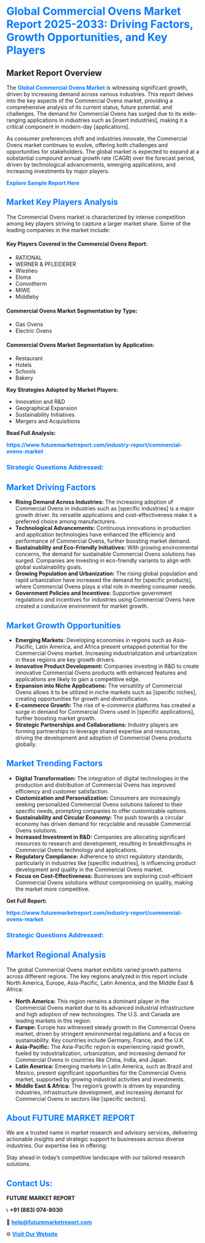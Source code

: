 <h1 style="color: #007BFF;">Global Commercial Ovens Market Report 2025-2033: Driving Factors, Growth Opportunities, and Key Players</h1>

<section id="overview">
<h2>Market Report Overview</h2>
<p>The <a href="https://www.futuremarketreport.com/industry-report/commercial-ovens-market" style="color: #007BFF; text-decoration: none;"><strong>Global Commercial Ovens Market</strong></a> is witnessing significant growth, driven by increasing demand across various industries. This report delves into the key aspects of the Commercial Ovens market, providing a comprehensive analysis of its current status, future potential, and challenges. The demand for Commercial Ovens has surged due to its wide-ranging applications in industries such as [insert industries], making it a critical component in modern-day [applications].</p>
<p>As consumer preferences shift and industries innovate, the Commercial Ovens market continues to evolve, offering both challenges and opportunities for stakeholders. The global market is expected to expand at a substantial compound annual growth rate (CAGR) over the forecast period, driven by technological advancements, emerging applications, and increasing investments by major players.</p>
</section>

<section id="overview">
<p><a href="https://www.futuremarketreport.com/request-sample/reportId=105850" style="color: #007BFF; text-decoration: none;"><strong>Explore Sample Report Here</strong></a></p>
</section>

<section id="key-players">
<h2 style="color: #007BFF;">Market Key Players Analysis</h2>
<p>The Commercial Ovens market is characterized by intense competition among key players striving to capture a larger market share. Some of the leading companies in the market include:</p>
<h4>Key Players Covered in the Commercial Ovens Report:</h4>
<ul><li>RATIONAL</li><li>WERNER &amp; PFLEIDERER</li><li>Wiesheu</li><li>Eloma</li><li>Convotherm</li><li>MIWE</li><li>Middleby</li></ul>
<h4>Commercial Ovens Market Segmentation by Type:</h4>
<ul><li>Gas Ovens</li><li>Electric Ovens</li></ul>

<h4>Commercial Ovens Market Segmentation by Application:</h4>
<ul><li>Restaurant</li><li>Hotels</li><li>Schools</li><li>Bakery</li></ul>
<p><strong>Key Strategies Adopted by Market Players:</strong></p>
<ul>
<li>Innovation and R&D</li>
<li>Geographical Expansion</li>
<li>Sustainability Initiatives</li>
<li>Mergers and Acquisitions</li>
</ul>
</section>

<section>
<p><strong>Read Full Analysis: </strong></p><a href="https://www.futuremarketreport.com/industry-report/commercial-ovens-market" style="color: #007BFF; text-decoration: none;"><strong>https://www.futuremarketreport.com/industry-report/commercial-ovens-market</strong></a>
<h3 style="color: #007BFF;">Strategic Questions Addressed:</h3>
</section>

<section id="driving-factors">
<h2 style="color: #007BFF;">Market Driving Factors</h2>
<ul>
<li><strong>Rising Demand Across Industries:</strong> The increasing adoption of Commercial Ovens in industries such as [specific industries] is a major growth driver. Its versatile applications and cost-effectiveness make it a preferred choice among manufacturers.</li>
<li><strong>Technological Advancements:</strong> Continuous innovations in production and application technologies have enhanced the efficiency and performance of Commercial Ovens, further boosting market demand.</li>
<li><strong>Sustainability and Eco-Friendly Initiatives:</strong> With growing environmental concerns, the demand for sustainable Commercial Ovens solutions has surged. Companies are investing in eco-friendly variants to align with global sustainability goals.</li>
<li><strong>Growing Population and Urbanization:</strong> The rising global population and rapid urbanization have increased the demand for [specific products], where Commercial Ovens plays a vital role in meeting consumer needs.</li>
<li><strong>Government Policies and Incentives:</strong> Supportive government regulations and incentives for industries using Commercial Ovens have created a conducive environment for market growth.</li>
</ul>
</section>

<section id="growth-opportunities">
<h2 style="color: #007BFF;">Market Growth Opportunities</h2>
<ul>
<li><strong>Emerging Markets:</strong> Developing economies in regions such as Asia-Pacific, Latin America, and Africa present untapped potential for the Commercial Ovens market. Increasing industrialization and urbanization in these regions are key growth drivers.</li>
<li><strong>Innovative Product Development:</strong> Companies investing in R&D to create innovative Commercial Ovens products with enhanced features and applications are likely to gain a competitive edge.</li>
<li><strong>Expansion into Niche Applications:</strong> The versatility of Commercial Ovens allows it to be utilized in niche markets such as [specific niches], creating opportunities for growth and diversification.</li>
<li><strong>E-commerce Growth:</strong> The rise of e-commerce platforms has created a surge in demand for Commercial Ovens used in [specific applications], further boosting market growth.</li>
<li><strong>Strategic Partnerships and Collaborations:</strong> Industry players are forming partnerships to leverage shared expertise and resources, driving the development and adoption of Commercial Ovens products globally.</li>
</ul>
</section>

<section id="trending-factors">
<h2 style="color: #007BFF;">Market Trending Factors</h2>
<ul>
<li><strong>Digital Transformation:</strong> The integration of digital technologies in the production and distribution of Commercial Ovens has improved efficiency and customer satisfaction.</li>
<li><strong>Customization and Personalization:</strong> Consumers are increasingly seeking personalized Commercial Ovens solutions tailored to their specific needs, prompting companies to offer customizable options.</li>
<li><strong>Sustainability and Circular Economy:</strong> The push towards a circular economy has driven demand for recyclable and reusable Commercial Ovens solutions.</li>
<li><strong>Increased Investment in R&D:</strong> Companies are allocating significant resources to research and development, resulting in breakthroughs in Commercial Ovens technology and applications.</li>
<li><strong>Regulatory Compliance:</strong> Adherence to strict regulatory standards, particularly in industries like [specific industries], is influencing product development and quality in the Commercial Ovens market.</li>
<li><strong>Focus on Cost-Effectiveness:</strong> Businesses are exploring cost-efficient Commercial Ovens solutions without compromising on quality, making the market more competitive.</li>
</ul>
</section>

<section>
<p><strong>Get Full Report: </strong></p><a href="https://www.futuremarketreport.com/industry-report/commercial-ovens-market" style="color: #007BFF; text-decoration: none;"><strong>https://www.futuremarketreport.com/industry-report/commercial-ovens-market</strong></a>
<h3 style="color: #007BFF;">Strategic Questions Addressed:</h3>
</section>


<section id="regional-analysis">
<h2 style="color: #007BFF;">Market Regional Analysis</h2>
<p>The global Commercial Ovens market exhibits varied growth patterns across different regions. The key regions analyzed in this report include North America, Europe, Asia-Pacific, Latin America, and the Middle East & Africa:</p>
<ul>
<li><strong>North America:</strong> This region remains a dominant player in the Commercial Ovens market due to its advanced industrial infrastructure and high adoption of new technologies. The U.S. and Canada are leading markets in this region.</li>
<li><strong>Europe:</strong> Europe has witnessed steady growth in the Commercial Ovens market, driven by stringent environmental regulations and a focus on sustainability. Key countries include Germany, France, and the U.K.</li>
<li><strong>Asia-Pacific:</strong> The Asia-Pacific region is experiencing rapid growth, fueled by industrialization, urbanization, and increasing demand for Commercial Ovens in countries like China, India, and Japan.</li>
<li><strong>Latin America:</strong> Emerging markets in Latin America, such as Brazil and Mexico, present significant opportunities for the Commercial Ovens market, supported by growing industrial activities and investments.</li>
<li><strong>Middle East & Africa:</strong> The region’s growth is driven by expanding industries, infrastructure development, and increasing demand for Commercial Ovens in sectors like [specific sectors].</li>
</ul>
</section>

<footer>
<h2 style="color: #007BFF;">About FUTURE MARKET REPORT</h2>
<p>We are a trusted name in market research and advisory services, delivering actionable insights and strategic support to businesses across diverse industries. Our expertise lies in offering:</p>

<p>Stay ahead in today’s competitive landscape with our tailored research solutions.</p>

<h2 style="color: #007BFF;">Contact Us:</h2>
<p><strong>FUTURE MARKET REPORT</strong></p>
<p>📞 <strong>+91 (883) 074-8030</strong></p>
<p>📧 <strong><a href="mailto:help@futuremarketreport.com" style="color: #007BFF;">help@futuremarketreport.com</a></strong></p>
<p>🌐 <strong><a href="https://www.futuremarketreport.com/" style="color: #007BFF;">Visit Our Website</a></strong></p>
</footer>